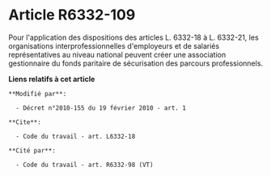 # Article R6332-109

Pour l'application des dispositions des articles L. 6332-18 à L. 6332-21, les organisations interprofessionnelles
d'employeurs et de salariés représentatives au niveau national peuvent créer une association gestionnaire du fonds paritaire
de sécurisation des parcours professionnels.

**Liens relatifs à cet article**

	**Modifié par**:

	  - Décret n°2010-155 du 19 février 2010 - art. 1

	**Cite**:

	  - Code du travail - art. L6332-18

	**Cité par**:

	  - Code du travail - art. R6332-98 (VT)
